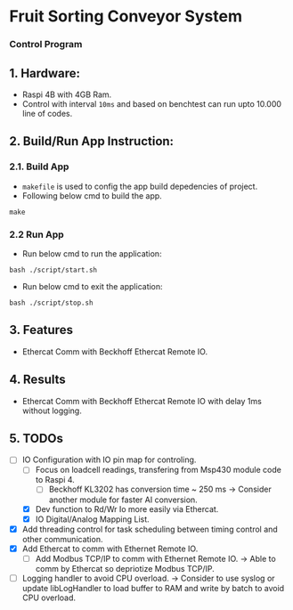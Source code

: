 # Fruit Sorting Conveyor System
### Control Program

## 1. Hardware:
- Raspi 4B with 4GB Ram.
- Control with interval `10ms` and based on benchtest can run upto 10.000 line of codes.

## 2. Build/Run App Instruction:
### 2.1. Build App
- `makefile` is used to config the app build depedencies of project.
- Following below cmd to build the app.
```
make
```
### 2.2 Run App
- Run below cmd to run the application:
```
bash ./script/start.sh
```
- Run below cmd to exit the application:
```
bash ./script/stop.sh
```
## 3. Features
- Ethercat Comm with Beckhoff Ethercat Remote IO.

## 4. Results
- Ethercat Comm with Beckhoff Ethercat Remote IO with delay 1ms without logging.

## 5. TODOs
- [ ] IO Configuration with IO pin map for controling.
  - [ ] Focus on loadcell readings, transfering from Msp430 module code to Raspi 4.
    - [ ] Beckhoff KL3202 has conversion time ~ 250 ms -> Consider another module for faster AI conversion.
  - [x] Dev function to Rd/Wr Io more easily via Ethercat.
  - [x] IO Digital/Analog Mapping List.
- [x] Add threading control for task scheduling between timing control and other communication.
- [x] Add Ethercat to comm with Ethernet Remote IO.
  - [ ] Add Modbus TCP/IP to comm with Ethernet Remote IO. -> Able to comm by Ethercat so depriotize Modbus TCP/IP.
- [ ] Logging handler to avoid CPU overload. -> Consider to use syslog or update libLogHandler to load buffer to RAM and write by batch to avoid CPU overload.
